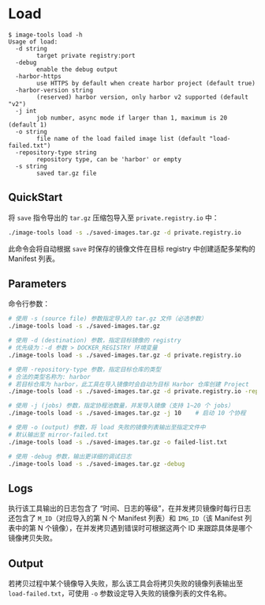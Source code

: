 # Load

```console
$ image-tools load -h
Usage of load:
  -d string
        target private registry:port
  -debug
        enable the debug output
  -harbor-https
        use HTTPS by default when create harbor project (default true)
  -harbor-version string
        (reserved) harbor version, only harbor v2 supported (default "v2")
  -j int
        job number, async mode if larger than 1, maximum is 20 (default 1)
  -o string
        file name of the load failed image list (default "load-failed.txt")
  -repository-type string
        repository type, can be 'harbor' or empty
  -s string
        saved tar.gz file
```

## QuickStart

将 `save` 指令导出的 `tar.gz` 压缩包导入至 `private.registry.io` 中：

```sh
./image-tools load -s ./saved-images.tar.gz -d private.registry.io
```

此命令会将自动根据 `save` 时保存的镜像文件在目标 registry 中创建适配多架构的 Manifest 列表。

## Parameters

命令行参数：

```sh
# 使用 -s (source file) 参数指定导入的 tar.gz 文件（必选参数）
./image-tools load -s ./saved-images.tar.gz

# 使用 -d (destination) 参数，指定目标镜像的 registry
# 优先级为：-d 参数 > DOCKER_REGISTRY 环境变量
./image-tools load -s ./saved-images.tar.gz -d private.registry.io

# 使用 -repository-type 参数，指定目标仓库的类型
# 合法的类型名称为: harbor
# 若目标仓库为 harbor，此工具在导入镜像时会自动为目标 Harbor 仓库创建 Project
./image-tools load -s ./saved-images.tar.gz -d private.registry.io -repository-type=harbor

# 使用 -j (jobs) 参数，指定协程池数量，并发导入镜像（支持 1~20 个 jobs）
./image-tools load -s ./saved-images.tar.gz -j 10    # 启动 10 个协程

# 使用 -o (output) 参数，将 load 失败的镜像列表输出至指定文件中
# 默认输出至 mirror-failed.txt
./image-tools load -s ./saved-images.tar.gz -o failed-list.txt

# 使用 -debug 参数，输出更详细的调试日志
./image-tools load -s ./saved-images.tar.gz -debug
```

## Logs

执行该工具输出的日志包含了 “时间、日志的等级”，在并发拷贝镜像时每行日志还包含了 `M_ID`（对应导入的第 N 个 Manifest 列表）和 `IMG_ID`（该 Manifest 列表中的第 N 个镜像），在并发拷贝遇到错误时可根据这两个 ID 来跟踪具体是哪个镜像拷贝失败。

## Output

若拷贝过程中某个镜像导入失败，那么该工具会将拷贝失败的镜像列表输出至 `load-failed.txt`，可使用 `-o` 参数设定导入失败的镜像列表的文件名称。
